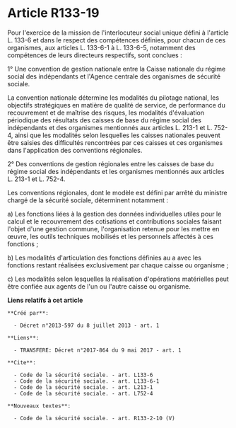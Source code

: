 # Article R133-19

Pour l'exercice de la mission de l'interlocuteur social unique défini à l'article L. 133-6 et dans le respect des compétences
définies, pour chacun de ces organismes, aux articles L. 133-6-1 à L. 133-6-5, notamment des compétences de leurs directeurs
respectifs, sont conclues : 

1° Une convention de gestion nationale entre la Caisse nationale du régime social des indépendants et l'Agence centrale des
organismes de sécurité sociale. 

La convention nationale détermine les modalités du pilotage national, les objectifs stratégiques en matière de qualité de
service, de performance du recouvrement et de maîtrise des risques, les modalités d'évaluation périodique des résultats des
caisses de base du régime social des indépendants et des organismes mentionnés aux articles L. 213-1 et L. 752-4, ainsi que
les modalités selon lesquelles les caisses nationales peuvent être saisies des difficultés rencontrées par ces caisses et ces
organismes dans l'application des conventions régionales. 

2° Des conventions de gestion régionales entre les caisses de base du régime social des indépendants et les organismes
mentionnés aux articles L. 213-1 et L. 752-4. 

Les conventions régionales, dont le modèle est défini par arrêté du ministre chargé de la sécurité sociale, déterminent
notamment : 

a) Les fonctions liées à la gestion des données individuelles utiles pour le calcul et le recouvrement des cotisations et
contributions sociales faisant l'objet d'une gestion commune, l'organisation retenue pour les mettre en œuvre, les outils
techniques mobilisés et les personnels affectés à ces fonctions ; 

b) Les modalités d'articulation des fonctions définies au a avec les fonctions restant réalisées exclusivement par chaque
caisse ou organisme ; 

c) Les modalités selon lesquelles la réalisation d'opérations matérielles peut être confiée aux agents de l'un ou l'autre
caisse ou organisme.

**Liens relatifs à cet article**

	**Créé par**:

	  - Décret n°2013-597 du 8 juillet 2013 - art. 1

	**Liens**:

	  - TRANSFERE: Décret n°2017-864 du 9 mai 2017 - art. 1

	**Cite**:

	  - Code de la sécurité sociale. - art. L133-6
	  - Code de la sécurité sociale. - art. L133-6-1
	  - Code de la sécurité sociale. - art. L213-1
	  - Code de la sécurité sociale. - art. L752-4

	**Nouveaux textes**:

	  - Code de la sécurité sociale. - art. R133-2-10 (V)
